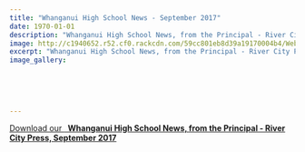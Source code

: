 ```yaml
---
title: "Whanganui High School News - September 2017"
date: 1970-01-01
description: "Whanganui High School News, from the Principal - River City Press, September 2017..."
image: http://c1940652.r52.cf0.rackcdn.com/59cc801eb8d39a19170004b4/Website-crest-used-August-2017.jpg
excerpt: "Whanganui High School News, from the Principal - River City Press, September 2017."
image_gallery:
    
    
    
    
    
---
```


<p><a href="http://c1940652.r52.cf0.rackcdn.com/59cc16a8b8d39a1917000489/Rivercity-Press-Newsletter---September-2017.pdf">Download our&nbsp;<strong> &nbsp;Whanganui High School News, from the Principal - River City Press, September 2017</strong></a></p>

